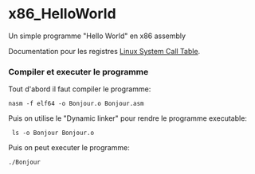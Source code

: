 # x86_HelloWorld
Un simple programme "Hello World" en x86 assembly

Documentation pour les registres [Linux System Call Table](https://chromium.googlesource.com/chromiumos/docs/+/master/constants/syscalls.md "Documentation").
### Compiler et executer le programme
Tout d'abord il faut compiler le programme:
```
nasm -f elf64 -o Bonjour.o Bonjour.asm 
```
Puis on utilise le "Dynamic linker" pour rendre le programme executable:
```
 ls -o Bonjour Bonjour.o
```
Puis on peut executer le programme:
```
./Bonjour
```
